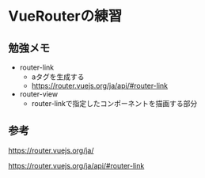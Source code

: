 # VueRouterの練習

## 勉強メモ
- router-link
  - aタグを生成する
  - https://router.vuejs.org/ja/api/#router-link
- router-view
  - router-linkで指定したコンポーネントを描画する部分
## 参考
https://router.vuejs.org/ja/


https://router.vuejs.org/ja/api/#router-link

